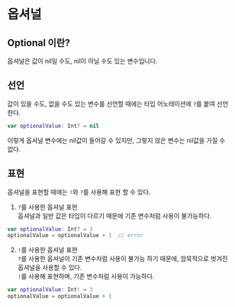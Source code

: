 # 옵셔널

## Optional 이란?
옵셔널은 값이 nil일 수도, nil이 아닐 수도 있는 변수입니다.  

## 선언
값이 있을 수도, 없을 수도 있는 변수를 선언할 때에는 타입 어노테이션에 `?`를 붙여 선언한다.   
```swift
var optionalValue: Int? = nil
```
이렇게 옵셔널 변수에는 nil값이 들어갈 수 있지만, 그렇지 않은 변수는 nil값을 가질 수 없다.


## 표현
옵셔널을 표현할 때에는 `!`와 `?`를 사용해 표현 할 수 있다. 
1. `?`를 사용한 옵셔널 표현   
옵셔널과 일반 값은 타입이 다르기 때문에 기존 변수처럼 사용이 불가능하다.
```swift
var optionalValue: Int? = 3
optionalValue = optionalValue + 1  // error
``` 

2. `!`를 사용한 옵셔널 표현  
`?`를 사용한 옵셔널이 기존 변수처럼 사용이 불가능 하기 때문에, 암묵적으로 벗겨진 옵셔널을 사용할 수 있다.  
`!`를 사용해 표현하며, 기존 변수처럼 사용이 가능하다.
```swift
var optionalValue: Int! = 3
optionalValue = optionalValue + 1  
``` 